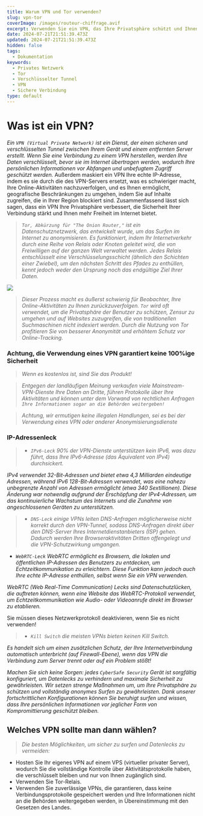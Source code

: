 ```yaml
---
title: Warum VPN und Tor verwenden?
slug: vpn-tor
coverImage: /images/routeur-chiffrage.avif
excerpt: Verwenden Sie ein VPN, das Ihre Privatsphäre schützt und Ihnen hilft, geografische Beschränkungen zu umgehen.
date: 2024-07-21T21:51:39.473Z
updated: 2024-07-21T21:51:39.473Z
hidden: false
tags:
  - Dokumentation
keywords:
  - Privates Netzwerk
  - Tor
  - Verschlüsselter Tunnel
  - VPN
  - Sichere Verbindung
type: default
---
```


<script>
  import Callout from "$lib/components/molecules/Callout.svelte";
  import CodeBlock from "$lib/components/molecules/CodeBlock.svelte";
  import Image from "$lib/components/atoms/Image.svelte";
</script>

# Was ist ein VPN?

<Callout type="info">

*Ein `VPN (Virtual Private Network)` ist ein Dienst, der einen sicheren und verschlüsselten Tunnel zwischen Ihrem Gerät und einem entfernten Server erstellt. Wenn Sie eine Verbindung zu einem VPN herstellen, werden Ihre Daten verschlüsselt, bevor sie im Internet übertragen werden, wodurch Ihre persönlichen Informationen vor Abfangen und unbefugtem Zugriff geschützt werden.*
<Callout type="info">
Außerdem maskiert ein VPN Ihre echte IP-Adresse, indem es sie durch die des VPN-Servers ersetzt, was es schwieriger macht, Ihre Online-Aktivitäten nachzuverfolgen, und es Ihnen ermöglicht, geografische Beschränkungen zu umgehen, indem Sie auf Inhalte zugreifen, die in Ihrer Region blockiert sind. Zusammenfassend lässt sich sagen, dass ein VPN Ihre Privatsphäre verbessert, die Sicherheit Ihrer Verbindung stärkt und Ihnen mehr Freiheit im Internet bietet.
</Callout>

</Callout>

<Callout type="info">

> *`Tor, Abkürzung für "The Onion Router,"` ist ein Datenschutznetzwerk, das entwickelt wurde, um das Surfen im Internet zu anonymisieren. Es funktioniert, indem Ihr Internetverkehr durch eine Reihe von Relais oder Knoten geleitet wird, die von Freiwilligen auf der ganzen Welt verwaltet werden. Jedes Relais entschlüsselt eine Verschlüsselungsschicht (ähnlich den Schichten einer Zwiebel), um den nächsten Schritt des Pfades zu enthüllen, kennt jedoch weder den Ursprung noch das endgültige Ziel Ihrer Daten.*

</Callout>

![](/images/tor-shema.webp)

<Callout type="success">

> *Dieser Prozess macht es äußerst schwierig für Beobachter, Ihre Online-Aktivitäten zu Ihnen zurückzuverfolgen. `Tor` wird oft verwendet, um die Privatsphäre der Benutzer zu schützen, Zensur zu umgehen und auf Websites zuzugreifen, die von traditionellen Suchmaschinen nicht indexiert werden. Durch die Nutzung von Tor profitieren Sie von besserer Anonymität und erhöhtem Schutz vor Online-Tracking.*

</Callout>

### Achtung, die Verwendung eines VPN garantiert keine 100%ige Sicherheit
> *Wenn es kostenlos ist, sind Sie das Produkt!*

<Callout type="error">

> *Entgegen der landläufigen Meinung verkaufen viele Mainstream-VPN-Dienste Ihre Daten an Dritte, führen Protokolle über Ihre Aktivitäten und können unter dem Vorwand von rechtlichen Anfragen `Ihre Informationen sogar an die Behörden weitergeben!`*

<Callout type="warning">

> *Achtung, wir ermutigen keine illegalen Handlungen, sei es bei der Verwendung eines VPN oder anderer Anonymisierungsdienste*

</Callout>
</Callout>

### IP-Adressenleck

<Callout type="error">

> - *`IPv6-Leck` 90% der VPN-Dienste unterstützen kein IPv6, was dazu führt, dass Ihre IPv6-Adresse (das Äquivalent von IPv4) durchsickert.*

<Callout type="info">

*IPv4 verwendet 32-Bit-Adressen und bietet etwa 4,3 Milliarden eindeutige Adressen, während IPv6 128-Bit-Adressen verwendet, was eine nahezu unbegrenzte Anzahl von Adressen ermöglicht (etwa 340 Sextillionen). Diese Änderung war notwendig aufgrund der Erschöpfung der IPv4-Adressen, um das kontinuierliche Wachstum des Internets und die Zunahme von angeschlossenen Geräten zu unterstützen.*

</Callout>

> - *`DNS-Leck` einige VPNs leiten DNS-Anfragen möglicherweise nicht korrekt durch den VPN-Tunnel, sodass DNS-Anfragen direkt über den DNS-Server Ihres Internetdienstanbieters (ISP) gehen. Dadurch werden Ihre Browseraktivitäten Dritten offengelegt und die VPN-Schutzwirkung umgangen.*
- *`WebRTC-Leck` WebRTC ermöglicht es Browsern, die lokalen und öffentlichen IP-Adressen des Benutzers zu entdecken, um Echtzeitkommunikation zu erleichtern. Diese Funktion kann jedoch auch Ihre echte IP-Adresse enthüllen, selbst wenn Sie ein VPN verwenden.*

<Callout type="info">

*WebRTC (Web Real-Time Communication) Lecks sind Datenschutzlücken, die auftreten können, wenn eine Website das WebRTC-Protokoll verwendet, um Echtzeitkommunikation wie Audio- oder Videoanrufe direkt im Browser zu etablieren.*

</Callout>
<Callout type="warning">
Sie müssen dieses Netzwerkprotokoll deaktivieren, wenn Sie es nicht verwenden!
</Callout>

> - *`Kill Switch` die meisten VPNs bieten keinen Kill Switch.*

<Callout type="info">

*Es handelt sich um einen zusätzlichen Schutz, der Ihre Internetverbindung automatisch unterbricht (auf Firewall-Ebene), wenn das VPN die Verbindung zum Server trennt oder auf ein Problem stößt!*

</Callout>

</Callout>

<Callout type="success">

*Machen Sie sich keine Sorgen: jedes `CyberSafe Security` Gerät ist sorgfältig konfiguriert, um Datenlecks zu verhindern und maximale Sicherheit zu gewährleisten. Wir setzen strenge Maßnahmen um, um Ihre Privatsphäre zu schützen und vollständig anonymes Surfen zu gewährleisten. Dank unserer fortschrittlichen Konfigurationen können Sie beruhigt surfen und wissen, dass Ihre persönlichen Informationen vor jeglicher Form von Kompromittierung geschützt bleiben.*

</Callout>


## Welches VPN sollte man dann wählen?

<Callout type="info">

> *Die besten Möglichkeiten, um sicher zu surfen und Datenlecks zu vermeiden:*
- Hosten Sie Ihr eigenes VPN auf einem VPS (virtueller privater Server), wodurch Sie die vollständige Kontrolle über Aktivitätsprotokolle haben, die verschlüsselt bleiben und nur von Ihnen zugänglich sind.
- Verwenden Sie Tor-Relais.
- Verwenden Sie zuverlässige VPNs, die garantieren, dass keine Verbindungsprotokolle gespeichert werden und Ihre Informationen nicht an die Behörden weitergegeben werden, in Übereinstimmung mit den Gesetzen des Landes.

</Callout>
